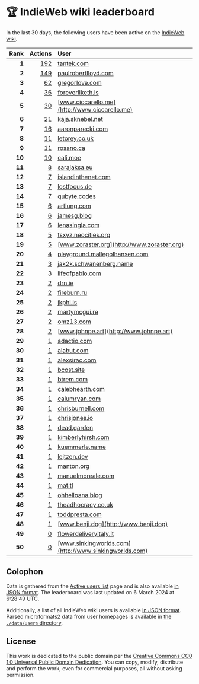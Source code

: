 # 🏆 IndieWeb wiki leaderboard

In the last 30 days, the following users have been active on the [IndieWeb wiki](https://indieweb.org).

| Rank | Actions | User |
|-----:|--------:|:-----|
| **1** | [192](https://indieweb.org/Special:Contributions/Tantek.com) | [tantek.com](http://tantek.com) |
| **2** | [149](https://indieweb.org/Special:Contributions/Paulrobertlloyd.com) | [paulrobertlloyd.com](http://paulrobertlloyd.com) |
| **3** | [62](https://indieweb.org/Special:Contributions/Gregorlove.com) | [gregorlove.com](http://gregorlove.com) |
| **4** | [36](https://indieweb.org/Special:Contributions/Foreverliketh.is) | [foreverliketh.is](http://foreverliketh.is) |
| **5** | [30](https://indieweb.org/Special:Contributions/Www.ciccarello.me) | [www.ciccarello.me](http://www.ciccarello.me) |
| **6** | [21](https://indieweb.org/Special:Contributions/Kaja.sknebel.net) | [kaja.sknebel.net](http://kaja.sknebel.net) |
| **7** | [16](https://indieweb.org/Special:Contributions/Aaronparecki.com) | [aaronparecki.com](http://aaronparecki.com) |
| **8** | [11](https://indieweb.org/Special:Contributions/Letorey.co.uk) | [letorey.co.uk](http://letorey.co.uk) |
| **9** | [11](https://indieweb.org/Special:Contributions/Rosano.ca) | [rosano.ca](http://rosano.ca) |
| **10** | [10](https://indieweb.org/Special:Contributions/Cali.moe) | [cali.moe](http://cali.moe) |
| **11** | [8](https://indieweb.org/Special:Contributions/Sarajaksa.eu) | [sarajaksa.eu](http://sarajaksa.eu) |
| **12** | [7](https://indieweb.org/Special:Contributions/Islandinthenet.com) | [islandinthenet.com](http://islandinthenet.com) |
| **13** | [7](https://indieweb.org/Special:Contributions/Lostfocus.de) | [lostfocus.de](http://lostfocus.de) |
| **14** | [7](https://indieweb.org/Special:Contributions/Qubyte.codes) | [qubyte.codes](http://qubyte.codes) |
| **15** | [6](https://indieweb.org/Special:Contributions/Artlung.com) | [artlung.com](http://artlung.com) |
| **16** | [6](https://indieweb.org/Special:Contributions/Jamesg.blog) | [jamesg.blog](http://jamesg.blog) |
| **17** | [6](https://indieweb.org/Special:Contributions/Lenasingla.com) | [lenasingla.com](http://lenasingla.com) |
| **18** | [5](https://indieweb.org/Special:Contributions/Tsxyz.neocities.org) | [tsxyz.neocities.org](http://tsxyz.neocities.org) |
| **19** | [5](https://indieweb.org/Special:Contributions/Www.zoraster.org) | [www.zoraster.org](http://www.zoraster.org) |
| **20** | [4](https://indieweb.org/Special:Contributions/Playground.mallegolhansen.com) | [playground.mallegolhansen.com](http://playground.mallegolhansen.com) |
| **21** | [3](https://indieweb.org/Special:Contributions/Jak2k.schwanenberg.name) | [jak2k.schwanenberg.name](http://jak2k.schwanenberg.name) |
| **22** | [3](https://indieweb.org/Special:Contributions/Lifeofpablo.com) | [lifeofpablo.com](http://lifeofpablo.com) |
| **23** | [2](https://indieweb.org/Special:Contributions/Drn.ie) | [drn.ie](http://drn.ie) |
| **24** | [2](https://indieweb.org/Special:Contributions/Fireburn.ru) | [fireburn.ru](http://fireburn.ru) |
| **25** | [2](https://indieweb.org/Special:Contributions/Jkphl.is) | [jkphl.is](http://jkphl.is) |
| **26** | [2](https://indieweb.org/Special:Contributions/Martymcgui.re) | [martymcgui.re](http://martymcgui.re) |
| **27** | [2](https://indieweb.org/Special:Contributions/Omz13.com) | [omz13.com](http://omz13.com) |
| **28** | [2](https://indieweb.org/Special:Contributions/Www.johnpe.art) | [www.johnpe.art](http://www.johnpe.art) |
| **29** | [1](https://indieweb.org/Special:Contributions/Adactio.com) | [adactio.com](http://adactio.com) |
| **30** | [1](https://indieweb.org/Special:Contributions/Alabut.com) | [alabut.com](http://alabut.com) |
| **31** | [1](https://indieweb.org/Special:Contributions/Alexsirac.com) | [alexsirac.com](http://alexsirac.com) |
| **32** | [1](https://indieweb.org/Special:Contributions/Bcost.site) | [bcost.site](http://bcost.site) |
| **33** | [1](https://indieweb.org/Special:Contributions/Btrem.com) | [btrem.com](http://btrem.com) |
| **34** | [1](https://indieweb.org/Special:Contributions/Calebhearth.com) | [calebhearth.com](http://calebhearth.com) |
| **35** | [1](https://indieweb.org/Special:Contributions/Calumryan.com) | [calumryan.com](http://calumryan.com) |
| **36** | [1](https://indieweb.org/Special:Contributions/Chrisburnell.com) | [chrisburnell.com](http://chrisburnell.com) |
| **37** | [1](https://indieweb.org/Special:Contributions/Chrisjones.io) | [chrisjones.io](http://chrisjones.io) |
| **38** | [1](https://indieweb.org/Special:Contributions/Dead.garden) | [dead.garden](http://dead.garden) |
| **39** | [1](https://indieweb.org/Special:Contributions/Kimberlyhirsh.com) | [kimberlyhirsh.com](http://kimberlyhirsh.com) |
| **40** | [1](https://indieweb.org/Special:Contributions/Kuemmerle.name) | [kuemmerle.name](http://kuemmerle.name) |
| **41** | [1](https://indieweb.org/Special:Contributions/Lejtzen.dev) | [lejtzen.dev](http://lejtzen.dev) |
| **42** | [1](https://indieweb.org/Special:Contributions/Manton.org) | [manton.org](http://manton.org) |
| **43** | [1](https://indieweb.org/Special:Contributions/Manuelmoreale.com) | [manuelmoreale.com](http://manuelmoreale.com) |
| **44** | [1](https://indieweb.org/Special:Contributions/Mat.tl) | [mat.tl](http://mat.tl) |
| **45** | [1](https://indieweb.org/Special:Contributions/Ohhelloana.blog) | [ohhelloana.blog](http://ohhelloana.blog) |
| **46** | [1](https://indieweb.org/Special:Contributions/Theadhocracy.co.uk) | [theadhocracy.co.uk](http://theadhocracy.co.uk) |
| **47** | [1](https://indieweb.org/Special:Contributions/Toddpresta.com) | [toddpresta.com](http://toddpresta.com) |
| **48** | [1](https://indieweb.org/Special:Contributions/Www.benji.dog) | [www.benji.dog](http://www.benji.dog) |
| **49** | [0](https://indieweb.org/Special:Contributions/Flowerdeliveryitaly.it) | [flowerdeliveryitaly.it](http://flowerdeliveryitaly.it) |
| **50** | [0](https://indieweb.org/Special:Contributions/Www.sinkingworlds.com) | [www.sinkingworlds.com](http://www.sinkingworlds.com) |


## Colophon

Data is gathered from the [Active users list](https://indieweb.org/Special:ActiveUsers) page and is also available [in JSON format](https://github.com/jgarber623/indieweb-wiki-leaderboard/blob/main/data/leaderboard.json). The leaderboard was last updated on 6 March 2024 at 6:28:49 UTC.

Additionally, a list of all IndieWeb wiki users is available [in JSON format](https://github.com/jgarber623/indieweb-wiki-leaderboard/blob/main/data/users.json). Parsed microformats2 data from user homepages is available in [the `./data/users` directory](https://github.com/jgarber623/indieweb-wiki-leaderboard/blob/main/data/users).

## License

This work is dedicated to the public domain per the [Creative Commons CC0 1.0 Universal Public Domain Dedication](https://creativecommons.org/publicdomain/zero/1.0/). You can copy, modify, distribute and perform the work, even for commercial purposes, all without asking permission.
